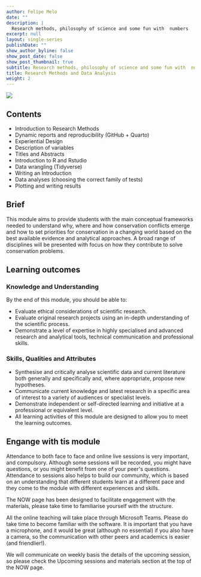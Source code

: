 ```yaml
---
author: Felipe Melo
date: ""
description: |
  Research methods, philosophy of science and some fun with  numbers 
excerpt: null
layout: single-series
publishDate: ""
show_author_byline: false
show_post_date: false
show_post_thumbnail: true
subtitle: Research methods, philosophy of science and some fun with  numbers
title: Research Methods and Data Analysis
weight: 2
---
```


![](https://cff2.earth.com/uploads/2017/01/03144548/Harpia-harpyja-750x400.jpg)


## Contents

- Introduction to Research Methods
- Dynamic reports and reproducibility (GitHub + Quarto)
- Experiential Design
- Description of variables
- Titles and Abstracts
- Introduction to R and Rstudio
- Data wrangling (Tidyverse)
- Writing an Introduction 
- Data analyses (choosing the correct family of tests)
- Plotting and writing results

## Brief

This module aims to provide students with the main conceptual frameworks needed to understand why, where and how conservation conflicts emerge and how to set priorities for conservation in a changing world based on the best available evidence and analytical approaches. A broad range of disciplines will be presented with focus on how they contribute to solve conservation problems. 

## Learning outcomes 
### Knowledge and Understanding

By the end of this module, you should be able to:

- Evaluate ethical considerations of scientific research.
- Evaluate original research projects using an in-depth understanding of the scientific process.
- Demonstrate a level of expertise in highly specialised and advanced research and analytical tools, technical communication and professional skills.

### Skills, Qualities and Attributes

- Synthesise and critically analyse scientific data and current literature both generally and specifically and, where appropriate, propose new hypotheses.
- Communicate current knowledge and latest research in a specific area of interest to a variety of audiences or specialist levels.
- Demonstrate independent or self-directed learning and initiative at a professional or equivalent level.
- All learning activities of this module are designed to allow you to meet the learning outcomes. 


## Engange with tis module

Attendance to both face to face and online live sessions is very important, and compulsory. Although some sessions will be recorded, you might have questions, or you might benefit from one of your peer's questions. Attendance to sessions also helps to build our community, which is based on an understanding that different students learn at a different pace and they come to the module with different experiences and skills.

The NOW page has been designed to facilitate engagement with the materials, please take time to familiarise yourself with the structure.

All the online teaching will take place through Microsoft Teams. Please do take time to become familiar with the software. It is important that you have a microphone, and it would be great (although no essential) if you also have a camera, so the communication with other peers and academics is easier (and friendlier!).

We will communicate on weekly basis the details of the upcoming session, so please check the Upcoming sessions and materials section at the top of the NOW page.



